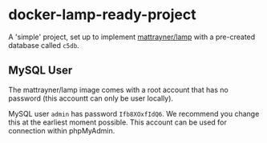 # docker-lamp-ready-project
A 'simple' project, set up to implement [mattrayner/lamp](https://github.com/mattrayner/docker-lamp) with a pre-created database called `c5db`.

## MySQL User
The mattrayner/lamp image comes with a root account that has no password (this accountt can only be user locally).

MySQL user `admin` has password `Ifb8XOxfIdQ6`. We recommend you change this at the earliest moment possible. This account can be used for connection within phpMyAdmin.